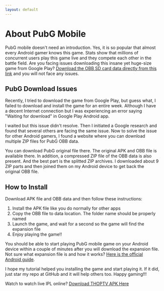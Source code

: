 ```yaml
---
layout: default
---
```


# About PubG Mobile
PubG mobile doesn't need an introduction. Yes, it is so popular that almost every Android gamer knows this game. Stats show that millions of concurrent users play this game live and they compete each other in the battle field. Are you facing issues downloading this insane yet huge-size game from Google Play? [Download the OBB SD card data directly from this link](https://pubgsoldiers.com) and you will not face any issues.

## PubG Download Issues
Recently, I tried to download the game from Google Play, but guess what, I failed to download and install the game for an entire week. Although I have a decent Internet connection but I was experiencing an error saying "Waiting for download" in Google Play Android app.

I waited but this issue didn't resolve. Then I initiated a Google research and found that several others are facing the same issue. Now to solve the issue for other Android gamers, I found a website where you can download multiple ZIP files for PubG OBB data.

You can download PubG original file there. The original APK and OBB file is available there. In addition, a compressed ZIP file of the OBB data is also present. And the best part is the splitted ZIP archives. I downloaded about 9 ZIP parts and then joined them on my Android device to get back the original OBB file.

## How to Install
Download APK file and OBB data and then follow these instructions:

1. Install the APK file like you do normally for other apps
2. Copy the OBB file to data location. The folder name should be properly named
3. Launch the game, and wait for a second so the game will find the expansion file
4. Enjoy playing the game!!

You should be able to start playing PubG mobile game on your Android device within a couple of minutes after you will download the expansion file. Not sure what expansion file is and how it works? [Here is the official Android guide](https://developer.android.com/google/play/expansion-files).

I hope my tutorial helped you installing the game and start playing it. If it did, just star my repo at GitHub and it will help others too. Happy gaming!!!


Watch to watch live IPL online? [Download THOPTV APK Here](https://apkbucket.net/thoptv-apk-ipl-2020-download/)
